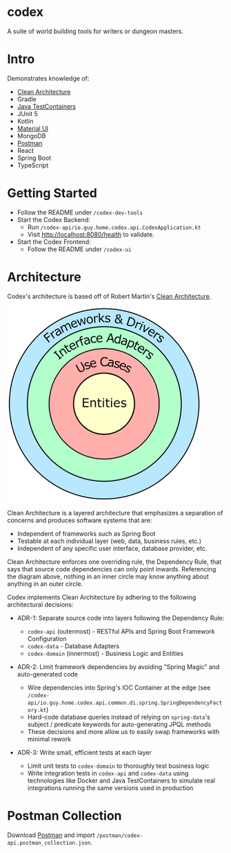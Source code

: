 # codex
A suite of world building tools for writers or dungeon masters.

# Intro
Demonstrates knowledge of:
- [Clean Architecture](https://blog.cleancoder.com/uncle-bob/2012/08/13/the-clean-architecture.html)
- Gradle
- [Java TestContainers](https://java.testcontainers.org/)
- JUnit 5
- Kotlin
- [Material UI](https://mui.com/)
- MongoDB
- [Postman](https://www.postman.com/product/what-is-postman/)
- React
- Spring Boot
- TypeScript

# Getting Started
- Follow the README under `/codex-dev-tools`
- Start the Codex Backend:
  - Run `/codex-api/io.guy.home.codex.api.CodexApplication.kt`
  - Visit [http://localhost:8080/health](http://localhost:8080/health) to validate.
- Start the Codex Frontend:
  - Follow the README under `/codex-ui`

# Architecture
Codex's architecture is based off of Robert Martin's [Clean Architecture](https://blog.cleancoder.com/uncle-bob/2012/08/13/the-clean-architecture.html).

<img src="readme/clean-architecture.png" width="450">

Clean Architecture is a layered architecture that emphasizes a separation of concerns and produces software systems that are:
- Independent of frameworks such as Spring Boot
- Testable at each individual layer (web, data, business rules, etc.)
- Independent of any specific user interface, database provider, etc.

Clean Architecture enforces one overriding rule, the Dependency Rule, that says that source code dependencies can only point inwards. Referencing the diagram above, nothing in an inner circle may know anything about anything in an outer circle.

Codex implements Clean Architecture by adhering to the following architectural decisions:
- ADR-1: Separate source code into layers following the Dependency Rule:
  - `codex-api` (outermost) - RESTful APIs and Spring Boot Framework Configuration
  - `codex-data` - Database Adapters
  - `codex-domain` (innermost) - Business Logic and Entities

- ADR-2: Limit framework dependencies by avoiding "Spring Magic" and auto-generated code
  - Wire dependencies into Spring's IOC Container at the edge (see `/codex-api/io.guy.home.codex.api.common.di.spring.SpringDependencyFactory.kt`)
  - Hard-code database queries instead of relying on `spring-data`'s subject / predicate keywords for auto-generating JPQL methods
  - These decisions and more allow us to easily swap frameworks with minimal rework

- ADR-3: Write small, efficient tests at each layer
  - Limit unit tests to `codex-domain` to thoroughly test business logic
  - Write integration tests in `codex-api` and `codex-data` using technologies like Docker and Java TestContainers to simulate real integrations running the same versions used in production 


# Postman Collection
Download [Postman](https://www.postman.com/downloads/) and import `/postman/codex-api.postman_collection.json`.